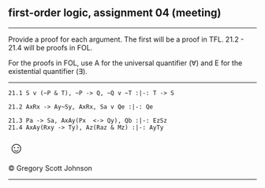 ## first-order logic, assignment 04 (meeting)

---

Provide a proof for each argument. The first will be a proof in TFL. 21.2 - 21.4 will be proofs in FOL.

For the proofs in FOL, use A for the universal quantifier (&forall;) and E for the existential quantifier (&exist;). 

---

~~~{.ProofChecker .JohnsonSL options="fonts tabindent render" guides="fitch" points="25" late-credit="17"}
21.1 S v (~P & T), ~P -> Q, ~Q v ~T :|-: T -> S
~~~


~~~{.ProofChecker .ForallxQLPlus options="fonts tabindent render" guides="fitch" points="25" late-credit="17"}
21.2 AxRx -> Ay~Sy, AxRx, Sa v Qe :|-: Qe
~~~

~~~{.ProofChecker .ForallxQLPlus options="fonts tabindent render" guides="fitch" points="25" late-credit="17"}
21.3 Pa -> Sa, AxAy(Px  <-> Qy), Qb :|-: EzSz
21.4 AxAy(Rxy -> Ty), Az(Raz & Mz) :|-: AyTy
~~~ 

<font size="6.5">&#9786;</font>

<p>&copy; <script>document.write(new Date().getFullYear())</script> Gregory Scott Johnson</p>
 
---